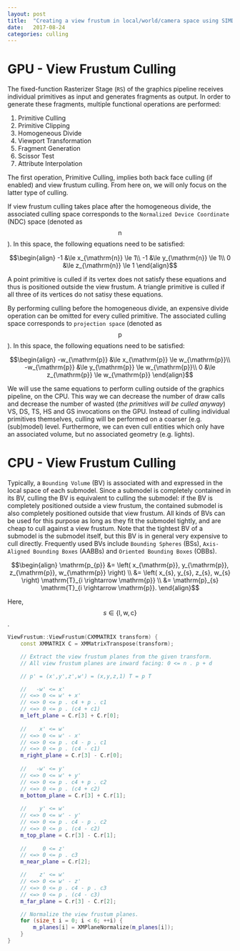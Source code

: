 ```yaml
---
layout: post
title:  "Creating a view frustum in local/world/camera space using SIMD"
date:   2017-08-24
categories: culling
---
```


# GPU - View Frustum Culling
The fixed-function Rasterizer Stage (`RS`) of the graphics pipeline receives individual primitives as input and generates fragments as output. In order to generate these fragments, multiple functional operations are performed:
1. Primitive Culling
2. Primitive Clipping
3. Homogeneous Divide
4. Viewport Transformation
5. Fragment Generation
6. Scissor Test
7. Attribute Interpolation

The first operation, Primitive Culling, implies both back face culling (if enabled) and view frustum culling. From here on, we will only focus on the latter type of culling. 

If view frustum culling takes place after the homogeneous divide, the associated culling space corresponds to the `Normalized Device Coordinate` (NDC) space (denoted as $$\mathrm{n}$$). In this space, the following equations need to be satisfied:

$$\begin{align}
-1 &\le x_{\mathrm{n}} \le 1\\
-1 &\le y_{\mathrm{n}} \le 1\\
0 &\le z_{\mathrm{n}} \le 1
\end{align}$$

A point primitive is culled if its vertex does not satisfy these equations and thus is positioned outside the view frustum. A triangle primitive is culled if all three of its vertices do not satisy these equations.

By performing culling before the homogeneous divide, an expensive divide operation can be omitted for every culled primitive. The associated culling space corresponds to `projection space` (denoted as $$\mathrm{p}$$). In this space, the following equations need to be satisfied:

$$\begin{align}
-w_{\mathrm{p}} &\le x_{\mathrm{p}} \le w_{\mathrm{p}}\\
-w_{\mathrm{p}} &\le y_{\mathrm{p}} \le w_{\mathrm{p}}\\
0 &\le z_{\mathrm{p}} \le w_{\mathrm{p}}
\end{align}$$

We will use the same equations to perform culling outside of the graphics pipeline, on the CPU. This way we can decrease the number of draw calls and decrease the number of wasted (*the primitives will be culled anyway*) VS, DS, TS, HS and GS invocations on the GPU. Instead of culling individual primitives themselves, culling will be performed on a coarser (e.g. (sub)model) level. Furthermore, we can even cull entities which only have an associated volume, but no associated geometry (e.g. lights).

# CPU - View Frustum Culling
Typically, a `Bounding Volume` (BV) is associated with and expressed in the local space of each submodel. Since a submodel is completely contained in its BV, culling the BV is equivalent to culling the submodel: if the BV is completely positioned outside a view frustum, the contained submodel is also completely positioned outside that view frustum. All kinds of BVs can be used for this purpose as long as they fit the submodel tightly, and are cheap to cull against a view frustum. Note that the tightest BV of a submodel is the submodel itself, but this BV is in general very expensive to cull directly. Frequently used BVs include `Bounding Spheres` (BSs),  `Axis-Aligned Bounding Boxes` (AABBs) and `Oriented Bounding Boxes` (OBBs).

$$\begin{align}
\mathrm{p_{p}} 
&= \left( x_{\mathrm{p}}, y_{\mathrm{p}}, z_{\mathrm{p}}, w_{\mathrm{p}} \right) \\
&= \left( x_{s}, y_{s}, z_{s}, w_{s} \right) \mathrm{T}_{i \rightarrow \mathrm{p}} \\
&= \mathrm{p}_{s} \mathrm{T}_{i \rightarrow \mathrm{p}}.
\end{align}$$

Here, $$s \in \{\mathrm{l}, \mathrm{w}, \mathrm{c}\}$$.

```c++
ViewFrustum::ViewFrustum(CXMMATRIX transform) {
	const XMMATRIX C = XMMatrixTranspose(transform);

	// Extract the view frustum planes from the given transform.
	// All view frustum planes are inward facing: 0 <= n . p + d

	// p' = (x',y',z',w') = (x,y,z,1) T = p T

	//   -w' <= x'
	// <=> 0 <= w' + x'
	// <=> 0 <= p . c4 + p . c1
	// <=> 0 <= p . (c4 + c1)
	m_left_plane = C.r[3] + C.r[0];
		
	//    x' <= w'
	// <=> 0 <= w' - x'
	// <=> 0 <= p . c4 - p . c1
	// <=> 0 <= p . (c4 - c1)
	m_right_plane = C.r[3] - C.r[0];
		
	//   -w' <= y'
	// <=> 0 <= w' + y'
	// <=> 0 <= p . c4 + p . c2
	// <=> 0 <= p . (c4 + c2)
	m_bottom_plane = C.r[3] + C.r[1];
		
	//    y' <= w'
	// <=> 0 <= w' - y'
	// <=> 0 <= p . c4 - p . c2
	// <=> 0 <= p . (c4 - c2)
	m_top_plane = C.r[3] - C.r[1];
		
	//     0 <= z'
	// <=> 0 <= p . c3
	m_near_plane = C.r[2];

	//    z' <= w'
	// <=> 0 <= w' - z'
	// <=> 0 <= p . c4 - p . c3
	// <=> 0 <= p . (c4 - c3)
	m_far_plane = C.r[3] - C.r[2];

	// Normalize the view frustum planes.
	for (size_t i = 0; i < 6; ++i) {
	    m_planes[i] = XMPlaneNormalize(m_planes[i]);
	}
}
```
